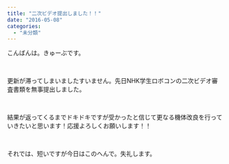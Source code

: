 ```yaml
---
title: "二次ビデオ提出しました！！"
date: "2016-05-08"
categories: 
  - "未分類"
---
```


こんばんは。きゅーぶです。

 

更新が滞ってしまいましたすいません。先日NHK学生ロボコンの二次ビデオ審査書類を無事提出しました。

 

結果が返ってくるまでドキドキですが受かったと信じて更なる機体改良を行っていきたいと思います！応援よろしくお願いします！！

 

それでは、短いですが今日はこのへんで。失礼します。
